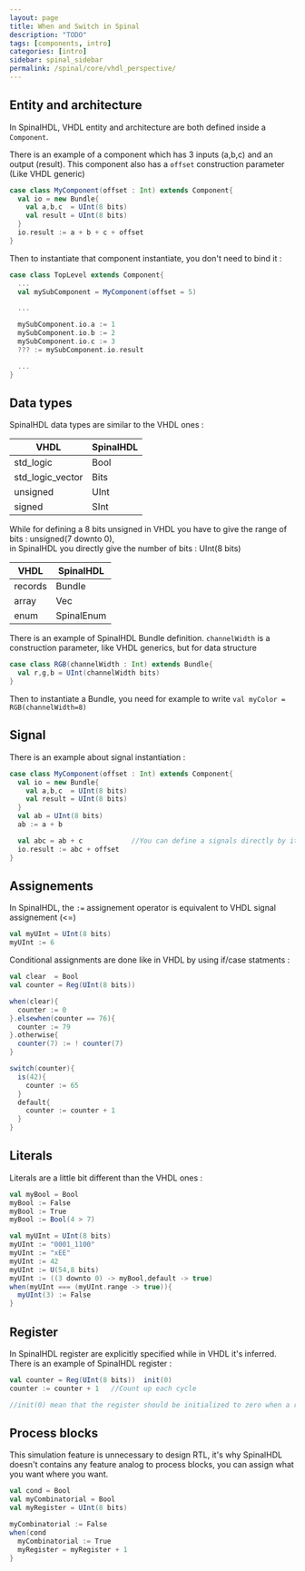 ```yaml
---
layout: page
title: When and Switch in Spinal
description: "TODO"
tags: [components, intro]
categories: [intro]
sidebar: spinal_sidebar
permalink: /spinal/core/vhdl_perspective/
---
```



## Entity and architecture
In SpinalHDL, VHDL entity and architecture are both defined inside a `Component`.

There is an example of a component which has 3 inputs (a,b,c) and an output (result). This component also has a `offset` construction parameter (Like VHDL generic)

```scala
case class MyComponent(offset : Int) extends Component{
  val io = new Bundle{
    val a,b,c  = UInt(8 bits)
    val result = UInt(8 bits)
  }
  io.result := a + b + c + offset
}
```

Then to instantiate that component instantiate, you don't need to bind it :

```scala
case class TopLevel extends Component{
  ...
  val mySubComponent = MyComponent(offset = 5)

  ...

  mySubComponent.io.a := 1
  mySubComponent.io.b := 2
  mySubComponent.io.c := 3
  ??? := mySubComponent.io.result

  ...
}
```

## Data types
SpinalHDL data types are similar to the VHDL ones :

| VHDL | SpinalHDL |
| --- | --- |
| std_logic | Bool |
| std_logic_vector | Bits |
| unsigned | UInt |
| signed | SInt |

While for defining a 8 bits unsigned in VHDL you have to give the range of bits : unsigned(7 downto 0),<br> in SpinalHDL you directly give the number of bits : UInt(8 bits)

| VHDL | SpinalHDL |
| --- | --- |
| records | Bundle |
| array | Vec |
| enum | SpinalEnum |

There is an example of SpinalHDL Bundle definition. `channelWidth` is a construction parameter, like VHDL generics, but for data structure

```scala
case class RGB(channelWidth : Int) extends Bundle{
  val r,g,b = UInt(channelWidth bits)
}
```

Then to instantiate a Bundle, you need for example to write `val myColor = RGB(channelWidth=8)`

## Signal
There is an example about signal instantiation :

```scala
case class MyComponent(offset : Int) extends Component{
  val io = new Bundle{
    val a,b,c  = UInt(8 bits)
    val result = UInt(8 bits)
  }
  val ab = UInt(8 bits)
  ab := a + b

  val abc = ab + c            //You can define a signals directly by its value
  io.result := abc + offset
}
```

## Assignements
In SpinalHDL, the `:=` assignement operator is equivalent to VHDL signal assignement (<=)

```scala
val myUInt = UInt(8 bits)
myUInt := 6
```

Conditional assignments are done like in VHDL by using if/case statments :

```scala
val clear  = Bool
val counter = Reg(UInt(8 bits))

when(clear){
  counter := 0
}.elsewhen(counter == 76){
  counter := 79
}.otherwise{
  counter(7) := ! counter(7)
}

switch(counter){
  is(42){
    counter := 65
  }
  default{
    counter := counter + 1
  }
}
```

## Literals
Literals are a little bit different than the VHDL ones :

```scala
val myBool = Bool
myBool := False
myBool := True
myBool := Bool(4 > 7)

val myUInt = UInt(8 bits)
myUInt := "0001_1100"
myUInt := "xEE"
myUInt := 42
myUInt := U(54,8 bits)
myUInt := ((3 downto 0) -> myBool,default -> true)
when(myUInt === (myUInt.range -> true)){
  myUInt(3) := False
}
```

## Register
In SpinalHDL register are explicitly specified while in VHDL it's inferred. There is an example of SpinalHDL register :

```scala
val counter = Reg(UInt(8 bits))  init(0)  
counter := counter + 1   //Count up each cycle

//init(0) mean that the register should be initialized to zero when a reset occur
```

## Process blocks
This simulation feature is unnecessary to design RTL, it's why SpinalHDL doesn't contains any feature analog to process blocks, you can assign what you want where you want.

```scala
val cond = Bool
val myCombinatorial = Bool
val myRegister = UInt(8 bits)

myCombinatorial := False
when(cond
  myCombinatorial := True
  myRegister = myRegister + 1
}
```
